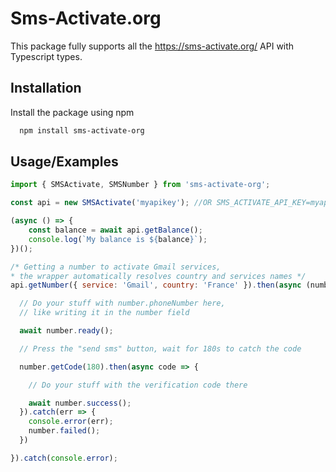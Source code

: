 # Sms-Activate.org

This package fully supports all the https://sms-activate.org/ API with Typescript types.

## Installation

Install the package using npm

```bash
  npm install sms-activate-org
```

## Usage/Examples

```javascript
import { SMSActivate, SMSNumber } from 'sms-activate-org';

const api = new SMSActivate('myapikey'); //OR SMS_ACTIVATE_API_KEY=myapikey in .env

(async () => {
    const balance = await api.getBalance();
    console.log(`My balance is ${balance}`);
})();

/* Getting a number to activate Gmail services,
* the wrapper automatically resolves country and services names */
api.getNumber({ service: 'Gmail', country: 'France' }).then(async (number: SMSNumber) => {

  // Do your stuff with number.phoneNumber here,
  // like writing it in the number field

  await number.ready();

  // Press the "send sms" button, wait for 180s to catch the code

  number.getCode(180).then(async code => {

    // Do your stuff with the verification code there

    await number.success();
  }).catch(err => {
    console.error(err);
    number.failed();
  })

}).catch(console.error);
```
